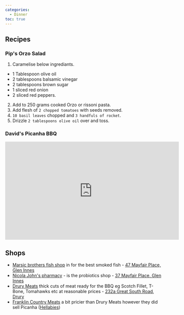 ```yaml
---
categories:
  - Dinner
toc: true
---
```


## Recipes

### Pip's Orzo Salad

1. Caramelise below ingrediants. 

* 1 Tablespoon olive oil
* 2 tablespoons balsamic vinegar
* 2 tablespoons brown sugar
* 1 sliced red onion
* 2 sliced red peppers. 

2. Add to 250 grams cooked Orzo or rissoni pasta.
3. Add flesh of `2 chopped tomatoes` with seeds removed.
4. `10 basil leaves` chopped and `3 handfuls of rocket`.
5. Drizzle `2 tablespoons olive oil` over and toss.

### David's Picanha BBQ

<iframe width="560" height="315" src="https://www.youtube.com/embed/cTnLkUR5nVY?si=zcngUqZwxoThY0g7" title="YouTube video player" frameborder="0" allow="accelerometer; autoplay; clipboard-write; encrypted-media; gyroscope; picture-in-picture; web-share" referrerpolicy="strict-origin-when-cross-origin" allowfullscreen></iframe>

## Shops

* [Marsic brothers fish shop](https://www.facebook.com/MarsicFishShop/) in for the best smoked fish - [47 Mayfair Place, Glen Innes](https://maps.app.goo.gl/X9tWnJeMtZuRGzMJ9)
* [Nicola John's pharmacy](https://www.probiotics.co.nz/index.php?route=common/home) -  is the probiotics shop - [37 Mayfair Place, Glen Innes](https://maps.app.goo.gl/N4bpPSjXy4uoU1h87)
* [Drury Meats](https://www.drurymeats.co.nz/) thick cuts of meat ready for the BBQ eg Scotch Fillet, T-Bone, Tomahawks etc at reasonable prices - [232a Great South Road, Drury](https://maps.app.goo.gl/JjCE4FuNXzk4dfXf7)
* [Franklin Country Meats](https://franklincountrymeats.com/) a bit pricier than Drury Meats however they did sell Picanha ([Hellabies](https://wilsonhellaby.co.nz/))
